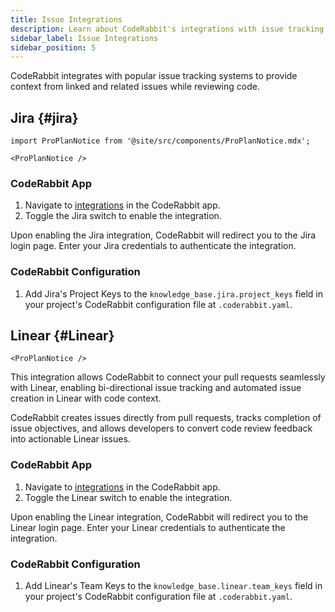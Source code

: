```yaml
---
title: Issue Integrations
description: Learn about CodeRabbit's integrations with issue tracking systems like Jira and Linear.
sidebar_label: Issue Integrations
sidebar_position: 5
---
```


CodeRabbit integrates with popular issue tracking systems to provide context from linked and related issues while reviewing code.

## Jira {#jira}

```mdx-code-block
import ProPlanNotice from '@site/src/components/ProPlanNotice.mdx';

<ProPlanNotice />
```

### CodeRabbit App

1. Navigate to [integrations][integrations] in the CodeRabbit app.
2. Toggle the Jira switch to enable the integration.

Upon enabling the Jira integration, CodeRabbit will redirect you to the Jira login page. Enter your Jira credentials to authenticate the integration.

### CodeRabbit Configuration

1. Add Jira's Project Keys to the `knowledge_base.jira.project_keys` field in your project's CodeRabbit configuration file at `.coderabbit.yaml`.

## Linear {#Linear}

```mdx-code-block
<ProPlanNotice />
```

This integration allows CodeRabbit to connect your pull requests seamlessly with Linear, enabling bi-directional issue tracking and automated issue creation in Linear with code context.

CodeRabbit creates issues directly from pull requests, tracks completion of issue objectives, and allows developers to convert code review feedback into actionable Linear issues.

### CodeRabbit App

1. Navigate to [integrations][integrations] in the CodeRabbit app.
2. Toggle the Linear switch to enable the integration.

Upon enabling the Linear integration, CodeRabbit will redirect you to the Linear login page. Enter your Linear credentials to authenticate the integration.

### CodeRabbit Configuration

1. Add Linear's Team Keys to the `knowledge_base.linear.team_keys` field in your project's CodeRabbit configuration file at `.coderabbit.yaml`.

[integrations]: https://app.coderabbit.ai/integrations
